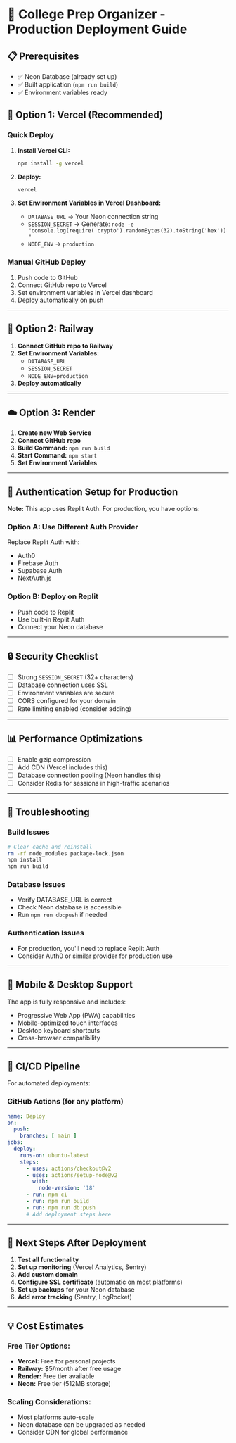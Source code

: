 # 🚀 College Prep Organizer - Production Deployment Guide

## 📋 Prerequisites

- ✅ Neon Database (already set up)
- ✅ Built application (`npm run build`)
- ✅ Environment variables ready

## 🌟 Option 1: Vercel (Recommended)

### Quick Deploy
1. **Install Vercel CLI:**
   ```bash
   npm install -g vercel
   ```

2. **Deploy:**
   ```bash
   vercel
   ```

3. **Set Environment Variables in Vercel Dashboard:**
   - `DATABASE_URL` → Your Neon connection string
   - `SESSION_SECRET` → Generate: `node -e "console.log(require('crypto').randomBytes(32).toString('hex'))"`
   - `NODE_ENV` → `production`

### Manual GitHub Deploy
1. Push code to GitHub
2. Connect GitHub repo to Vercel
3. Set environment variables in Vercel dashboard
4. Deploy automatically on push

---

## 🚂 Option 2: Railway

1. **Connect GitHub repo to Railway**
2. **Set Environment Variables:**
   - `DATABASE_URL`
   - `SESSION_SECRET` 
   - `NODE_ENV=production`
3. **Deploy automatically**

---

## ☁️ Option 3: Render

1. **Create new Web Service**
2. **Connect GitHub repo**
3. **Build Command:** `npm run build`
4. **Start Command:** `npm start`
5. **Set Environment Variables**

---

## 🔧 Authentication Setup for Production

**Note:** This app uses Replit Auth. For production, you have options:

### Option A: Use Different Auth Provider
Replace Replit Auth with:
- Auth0
- Firebase Auth
- Supabase Auth
- NextAuth.js

### Option B: Deploy on Replit
- Push code to Replit
- Use built-in Replit Auth
- Connect your Neon database

---

## 🔒 Security Checklist

- [ ] Strong `SESSION_SECRET` (32+ characters)
- [ ] Database connection uses SSL
- [ ] Environment variables are secure
- [ ] CORS configured for your domain
- [ ] Rate limiting enabled (consider adding)

---

## 📊 Performance Optimizations

- [ ] Enable gzip compression
- [ ] Add CDN (Vercel includes this)
- [ ] Database connection pooling (Neon handles this)
- [ ] Consider Redis for sessions in high-traffic scenarios

---

## 🐛 Troubleshooting

### Build Issues
```bash
# Clear cache and reinstall
rm -rf node_modules package-lock.json
npm install
npm run build
```

### Database Issues
- Verify DATABASE_URL is correct
- Check Neon database is accessible
- Run `npm run db:push` if needed

### Authentication Issues
- For production, you'll need to replace Replit Auth
- Consider Auth0 or similar provider for production use

---

## 📱 Mobile & Desktop Support

The app is fully responsive and includes:
- Progressive Web App (PWA) capabilities
- Mobile-optimized touch interfaces
- Desktop keyboard shortcuts
- Cross-browser compatibility

---

## 🔄 CI/CD Pipeline

For automated deployments:

### GitHub Actions (for any platform)
```yaml
name: Deploy
on:
  push:
    branches: [ main ]
jobs:
  deploy:
    runs-on: ubuntu-latest
    steps:
      - uses: actions/checkout@v2
      - uses: actions/setup-node@v2
        with:
          node-version: '18'
      - run: npm ci
      - run: npm run build
      - run: npm run db:push
      # Add deployment steps here
```

---

## 🎯 Next Steps After Deployment

1. **Test all functionality**
2. **Set up monitoring** (Vercel Analytics, Sentry)
3. **Add custom domain** 
4. **Configure SSL certificate** (automatic on most platforms)
5. **Set up backups** for your Neon database
6. **Add error tracking** (Sentry, LogRocket)

---

## 💡 Cost Estimates

### Free Tier Options:
- **Vercel:** Free for personal projects
- **Railway:** $5/month after free usage
- **Render:** Free tier available
- **Neon:** Free tier (512MB storage)

### Scaling Considerations:
- Most platforms auto-scale
- Neon database can be upgraded as needed
- Consider CDN for global performance